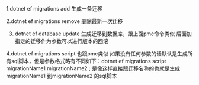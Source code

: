 1.dotnet ef migrations add  生成一条迁移

2.dotnet ef migrations remove  删除最新一次迁移

3. dotnet ef  database  update 生成迁移到数据库，跟上面pmc命令类似 后面加指定的迁移作为参数可以进行版本的回滚

4.dotnet ef migrations script   也跟pmc类似  如果没有任何参数的话默认是生成所有sql脚本，但是参数格式略有不同如下：dotnet ef migrations script migrationName1  migrationName2 ; 是像这样直接跟迁移名称的也就是生成migrationName1 到migrationName2 的sql脚本

